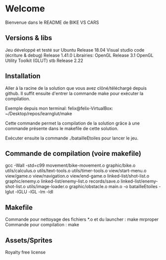 <!--
         ____  ______ __ ______   _    _______    _________    ____  _____
        / __ )/  _/ //_// ____/  | |  / / ___/   / ____/   |  / __ \/ ___/
       / __  |/ // ,<  / __/     | | / /\__ \   / /   / /| | / /_/ /\__ \ 
      / /_/ // // /| |/ /___     | |/ /___/ /  / /___/ ___ |/ _, _/___/ / 
     /_____/___/_/ |_/_____/     |___//____/   \____/_/  |_/_/ |_|/____/  
                                                                          
 -->

# Welcome
Bienvenue dans le README de BIKE VS CARS

## Versions & libs

Jeu développé et testé sur Ubuntu Release 18.04
Visual studio code (écriture & debug) Release 1.41.0 
Librairies: OpenGL Release 3.1 
            OpenGL Utility Toolkit (GLUT)
            stb	Release 2.22

## Installation
Aller à la racine de la solution que vous avez clôné/téléchargé depuis github.
Il suffit ensuite d'entrer la commande make pour exécuter la compilation.

Exemple depuis mon terminal: felix@felix-VirtualBox: ~/Desktop/repos/learnglut/make

Cette commande permet la compilation de la solution grâce à une commande présente dans le makefile de cette solution.

Exécuter ensuite la commande ./batailleEtoiles pour lancer le jeu.

## Commande de compilation (voire makefile) 
gcc -Wall -std=c99 movement/bike-movement.o graphic/bike.o utils/calculus.o utils/text-tools.o utils/timer-tools.o view/start-menu.o view/game.o view/navigation.o view/end-game.o linked-list/shot-list.o graphic/enemy.o linked-list/enemy-list.o records/save.o linked-list/enemy-shot-list.o utils/image-loader.o graphic/obstacle.o main.o -o batailleEtoiles -lglut -lGLU -lGL -lm -ldl

## Makefile
Commande pour nettoyage des fichiers *.o et du launcher : make mrproper
Commande pour compilation : make

## Assets/Sprites
Royalty free license

